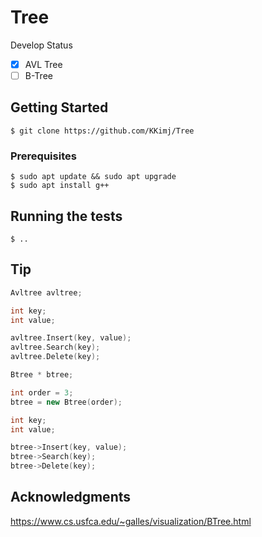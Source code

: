# Tree

Develop Status
- [x] AVL Tree
- [ ] B-Tree

## Getting Started
```
$ git clone https://github.com/KKimj/Tree
```

### Prerequisites
```
$ sudo apt update && sudo apt upgrade
$ sudo apt install g++
```

## Running the tests
```
$ ..
```

## Tip
```c++
Avltree avltree;

int key;
int value;

avltree.Insert(key, value);
avltree.Search(key);
avltree.Delete(key);

```

```c++
Btree * btree;

int order = 3;
btree = new Btree(order);

int key;
int value;

btree->Insert(key, value);
btree->Search(key);
btree->Delete(key);

```

## Acknowledgments
https://www.cs.usfca.edu/~galles/visualization/BTree.html
